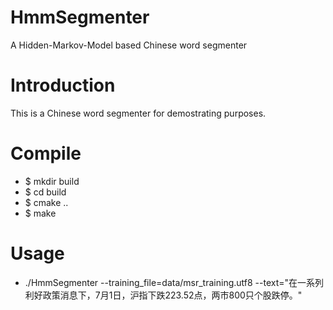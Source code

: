 # HmmSegmenter
A Hidden-Markov-Model based Chinese word segmenter

Introduction
============

This is a Chinese word segmenter for demostrating purposes.

Compile
=======

 - $ mkdir build
 - $ cd build
 - $ cmake ..
 - $ make
 
Usage
=====

 - ./HmmSegmenter --training_file=data/msr_training.utf8 --text="在一系列利好政策消息下，7月1日，沪指下跌223.52点，两市800只个股跌停。"
